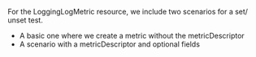 For the LoggingLogMetric resource, we include two scenarios for a set/ unset test.
- A basic one where we create a metric without the metricDescriptor
- A scenario with a metricDescriptor and optional fields
